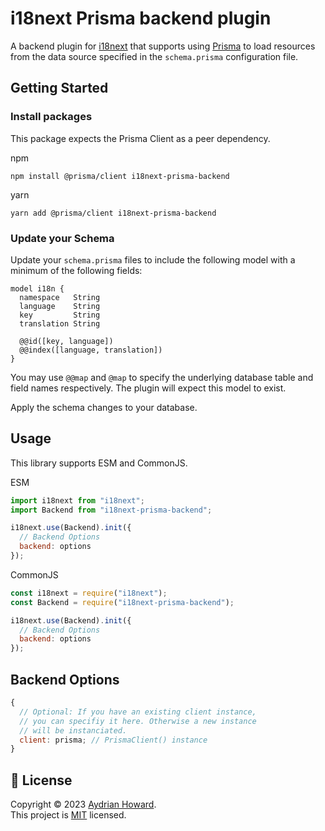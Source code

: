 # i18next Prisma backend plugin

A backend plugin for [i18next](https://www.i18next.com/) that supports using [Prisma](https://www.prisma.io/) to load resources from the data source specified in the `schema.prisma` configuration file.

## Getting Started

### Install packages

This package expects the Prisma Client as a peer dependency.

npm

```shell
npm install @prisma/client i18next-prisma-backend
```

yarn

```shell
yarn add @prisma/client i18next-prisma-backend
```

### Update your Schema

Update your `schema.prisma` files to include the following model with a minimum of the following fields:

```
model i18n {
  namespace   String
  language    String
  key         String
  translation String

  @@id([key, language])
  @@index([language, translation])
}
```

You may use `@@map` and `@map` to specify the underlying database table and field names respectively. The plugin will expect this model to exist.

Apply the schema changes to your database.

## Usage

This library supports ESM and CommonJS.

ESM

```javascript
import i18next from "i18next";
import Backend from "i18next-prisma-backend";

i18next.use(Backend).init({
  // Backend Options
  backend: options
});
```

CommonJS

```javascript
const i18next = require("i18next");
const Backend = require("i18next-prisma-backend");

i18next.use(Backend).init({
  // Backend Options
  backend: options
});
```

## Backend Options

```javascript
{
  // Optional: If you have an existing client instance,
  // you can specifiy it here. Otherwise a new instance
  // will be instanciated.
  client: prisma; // PrismaClient() instance
}
```

## 📝 License

Copyright © 2023 [Aydrian Howard](https://itsaydrian.com). <br />
This project is [MIT](./LICENSE) licensed.
